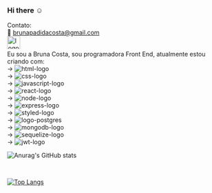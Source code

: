 ### Hi there :relaxed:
Contato:
<br>
:e-mail: brunapadidacosta@gmail.com   
<a href="https://www.linkedin.com/in/bruna-padilha-da-costa-15828893" target="_blank"> <img src="https://mktoolboxsuite.com/wp-content/uploads/2019/08/linkedin-300x263.jpg" alt="logo-linkedin" width="30px"> <a/>   
Eu sou a Bruna Costa, sou programadora Front End, atualmente estou criando com:
<br>
  → <img src="https://img.shields.io/badge/HTML5-E34F26?style=for-the-badge&logo=html5&logoColor=white" alt="html-logo"/>
  <br>
  → <img src="https://img.shields.io/badge/CSS3-1572B6?style=for-the-badge&logo=css3&logoColor=white" alt="css-logo"/>
<br>
  → <img src="https://img.shields.io/badge/JavaScript-F7DF1E?style=for-the-badge&logo=javascript&logoColor=black" alt="javascript-logo"/>
<br>
  → <img src="https://img.shields.io/badge/React-20232A?style=for-the-badge&logo=react&logoColor=61DAFB" alt="react-logo"/>
<br>
  → <img src="https://img.shields.io/badge/Node.js-43853D?style=for-the-badge&logo=node.js&logoColor=white" alt="node-logo"/>
<br>
  → <img src="https://img.shields.io/badge/Express.js-404D59?style=for-the-badge" alt="express-logo"/>
<br>
  → <img src="https://img.shields.io/badge/styled--components-DB7093?style=for-the-badge&logo=styled-components&logoColor=white" alt="styled-logo"/>
<br>
  → <img src="https://img.shields.io/badge/PostgreSQL-316192?style=for-the-badge&logo=postgresql&logoColor=white" alt="logo-postgres"/>
<br>
  → <img src="https://img.shields.io/badge/MongoDB-4EA94B?style=for-the-badge&logo=mongodb&logoColor=white" alt="mongodb-logo"/>
<br>
  → <img src="https://img.shields.io/badge/sequelize-323330?style=for-the-badge&logo=sequelize&logoColor=blue" alt="sequelize-logo"/>
<br>
  → <img src="https://img.shields.io/badge/json%20web%20tokens-323330?style=for-the-badge&logo=json-web-tokens&logoColor=pink" alt="jwt-logo"/>
  
  ![Anurag's GitHub stats](https://github-readme-stats.vercel.app/api?username=brunapcosta)
  
  <br>
  
  [![Top Langs](https://github-readme-stats.vercel.app/api/top-langs/?username=brunapcosta)](https://github.com/anuraghazra/github-readme-stats)
